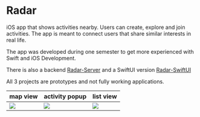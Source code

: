 #  Radar

iOS app that shows activities nearby. Users can create, explore and join activities. The app is meant to connect users that share similar interests in real life.

The app was developed during one semester to get more experienced with Swift and iOS Development.

There is also a backend [Radar-Server](https://github.com/charelF/Radar-Server) and a SwiftUI version [Radar-SwiftUI](https://github.com/charelF/Radar-SwiftUI)

All 3 projects are prototypes and not fully working applications.

| map view     | activity popup | list view      |
|------------|------------|------------|
| ![](https://i.imgur.com/YVrDojY.png) | ![](https://i.imgur.com/rYCZ3bJ.png) |  ![](https://i.imgur.com/jgWjzU9.png)

